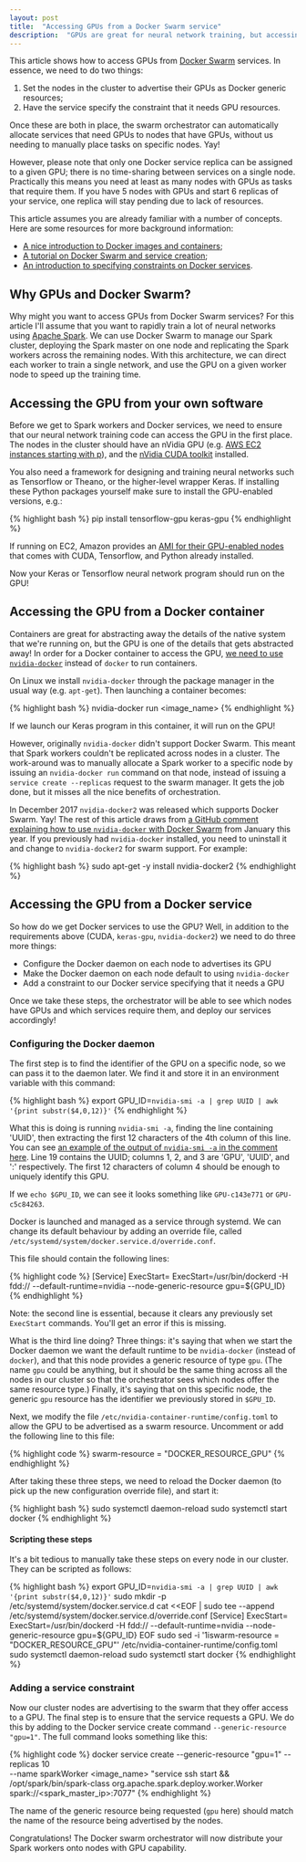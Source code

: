```yaml
---
layout: post
title:  "Accessing GPUs from a Docker Swarm service"
description:  "GPUs are great for neural network training, but accessing the GPU from a Docker container can be tricky. This article shows how to get the advantages of Docker Swarm orchestration by advertising GPUs as swarm resources."
---
```


This article shows how to access GPUs from [Docker Swarm][swarm] services. In essence, we need to do two things:

1. Set the nodes in the cluster to advertise their GPUs as Docker generic resources;
1. Have the service specify the constraint that it needs GPU resources.

[swarm]:            https://docs.docker.com/engine/swarm/swarm-tutorial/

Once these are both in place, the swarm orchestrator can automatically allocate services that need GPUs to nodes that have GPUs, without us needing to manually place tasks on specific nodes. Yay!

However, please note that only one Docker service replica can be assigned to a given GPU; there is no time-sharing between services on a single node. Practically this means you need at least as many nodes with GPUs as tasks that require them. If you have 5 nodes with GPUs and start 6 replicas of your service, one replica will stay pending due to lack of resources.

This article assumes you are already familiar with a number of concepts. Here are some resources for more background information:

- [A nice introduction to Docker images and containers][tutorial];
- [A tutorial on Docker Swarm and service creation][swarm];
- [An introduction to specifying constraints on Docker services][constraints].

[tutorial]:         https://docker-curriculum.com/
[constraints]:      https://docs.docker.com/engine/swarm/services/#control-service-placement

## Why GPUs and Docker Swarm?

Why might you want to access GPUs from Docker Swarm services? For this article I'll assume that you want to rapidly train a lot of neural networks using [Apache Spark][spark]. We can use Docker Swarm to manage our Spark cluster, deploying the Spark master on one node and replicating the Spark workers across the remaining nodes. With this architecture, we can direct each worker to train a single network, and use the GPU on a given worker node to speed up the training time.

[spark]:            https://spark.apache.org/

## Accessing the GPU from your own software

Before we get to Spark workers and Docker services, we need to ensure that our neural network training code can access the GPU in the first place. The nodes in the cluster should have an nVidia GPU (e.g. [AWS EC2 instances starting with p][aws-instances]), and the [nVidia CUDA toolkit][cuda] installed.

[aws-instances]:    https://aws.amazon.com/ec2/instance-types/
[cuda]:             https://developer.nvidia.com/cuda-zone

You also need a framework for designing and training neural networks such as Tensorflow or Theano, or the higher-level wrapper Keras. If installing these Python packages yourself make sure to install the GPU-enabled versions, e.g.:

{% highlight bash %}
pip install tensorflow-gpu keras-gpu
{% endhighlight %}

If running on EC2, Amazon provides an [AMI for their GPU-enabled nodes][aws-ami] that comes with CUDA, Tensorflow, and Python already installed.

[aws-ami]:          https://docs.aws.amazon.com/mxnet/latest/dg/CUDA9_AML1.html

Now your Keras or Tensorflow neural network program should run on the GPU!
 

## Accessing the GPU from a Docker container

Containers are great for abstracting away the details of the native system that we're running on, but the GPU is one of the details that gets abstracted away! In order for a Docker container to access the GPU, [we need to use `nvidia-docker`][nvd] instead of `docker` to run containers.

[nvd]:              https://github.com/NVIDIA/nvidia-docker

On Linux we install `nvidia-docker` through the package manager in the usual way (e.g. `apt-get`). Then launching a container becomes:

{% highlight bash %}
nvidia-docker run <image_name>
{% endhighlight %}

If we launch our Keras program in this container, it will run on the GPU!

However, originally `nvidia-docker` didn't support Docker Swarm. This meant that Spark workers couldn't be replicated across nodes in a cluster. The work-around was to manually allocate a Spark worker to a specific node by issuing an `nvidia-docker run` command on that node, instead of issuing a `service create --replicas` request to the swarm manager. It gets the job done, but it misses all the nice benefits of orchestration.

In December 2017 `nvidia-docker2` was released which supports Docker Swarm. Yay! The rest of this article draws from [a GitHub comment explaining how to use `nvidia-docker` with Docker Swarm][comment] from January this year. If you previously had `nvidia-docker` installed, you need to uninstall it and change to `nvidia-docker2` for swarm support. For example:

[comment]:    https://github.com/NVIDIA/nvidia-docker/issues/141#issuecomment-356458450

{% highlight bash %}
sudo apt-get -y install nvidia-docker2
{% endhighlight %}


## Accessing the GPU from a Docker service

So how do we get Docker services to use the GPU? Well, in addition to the requirements above (CUDA, `keras-gpu`, `nvidia-docker2`) we need to do three more things:

- Configure the Docker daemon on each node to advertises its GPU
- Make the Docker daemon on each node default to using `nvidia-docker`
- Add a constraint to our Docker service specifying that it needs a GPU

Once we take these steps, the orchestrator will be able to see which nodes have GPUs and which services require them, and deploy our services accordingly!

### Configuring the Docker daemon

The first step is to find the identifier of the GPU on a specific node, so we can pass it to the daemon later. We find it and store it in an environment variable with this command:

{% highlight bash %}
export GPU_ID=`nvidia-smi -a | grep UUID | awk '{print substr($4,0,12)}'`
{% endhighlight %}

What this is doing is running `nvidia-smi -a`, finding the line containing 'UUID', then extracting the first 12 characters of the 4th column of this line. You can see [an example of the output of `nvidia-smi -a` in the comment here][smi]. Line 19 contains the UUID; columns 1, 2, and 3 are 'GPU', 'UUID', and ':' respectively. The first 12 characters of column 4 should be enough to uniquely identify this GPU.

[smi]:        https://devtalk.nvidia.com/default/topic/883054/cuda-programming-and-performance/multi-gpu-peer-to-peer-access-failing-on-tesla-k80-/post/4690740/#4690740

If we `echo $GPU_ID`, we can see it looks something like `GPU-c143e771` or `GPU-c5c84263`. 

Docker is launched and managed as a service through systemd. We can change its default behaviour by adding an override file, called `/etc/systemd/system/docker.service.d/override.conf`.

This file should contain the following lines:

{% highlight code %}
[Service]
ExecStart=
ExecStart=/usr/bin/dockerd -H fdd:// --default-runtime=nvidia --node-generic-resource gpu=${GPU_ID}
{% endhighlight %}

Note: the second line is essential, because it clears any previously set `ExecStart` commands. You'll get an error if this is missing.

What is the third line doing? Three things: it's saying that when we start the Docker daemon we want the default runtime to be `nvidia-docker` (instead of `docker`), and that this node provides a generic resource of type `gpu`. (The name `gpu` could be anything, but it should be the same thing across all the nodes in our cluster so that the orchestrator sees which nodes offer the same resource type.) Finally, it's saying that on this specific node, the generic `gpu` resource has the identifier we previously stored in `$GPU_ID`.

Next, we modify the file `/etc/nvidia-container-runtime/config.toml` to allow the GPU to be advertised as a swarm resource. Uncomment or add the following line to this file:

{% highlight code %}
swarm-resource = "DOCKER_RESOURCE_GPU"
{% endhighlight %}

After taking these three steps, we need to reload the Docker daemon (to pick up the new configuration override file), and start it:

{% highlight bash %}
sudo systemctl daemon-reload
sudo systemctl start docker
{% endhighlight %}

#### Scripting these steps

It's a bit tedious to manually take these steps on every node in our cluster. They can be scripted as follows:

{% highlight bash %}
export GPU_ID=`nvidia-smi -a | grep UUID | awk '{print substr($4,0,12)}'`
sudo mkdir -p /etc/systemd/system/docker.service.d
cat <<EOF | sudo tee --append /etc/systemd/system/docker.service.d/override.conf
[Service]
ExecStart=
ExecStart=/usr/bin/dockerd -H fdd:// --default-runtime=nvidia --node-generic-resource gpu=${GPU_ID}
EOF
sudo sed -i '1iswarm-resource = "DOCKER_RESOURCE_GPU"' /etc/nvidia-container-runtime/config.toml
sudo systemctl daemon-reload
sudo systemctl start docker
{% endhighlight %}

### Adding a service constraint

Now our cluster nodes are advertising to the swarm that they offer access to a GPU. The final step is to ensure that the service requests a GPU. We do this by adding to the Docker service create command `--generic-resource "gpu=1"`. The full command looks something like this:

{% highlight code %}
docker service create --generic-resource "gpu=1" --replicas 10 \
--name sparkWorker <image_name> \"service ssh start && \
/opt/spark/bin/spark-class org.apache.spark.deploy.worker.Worker spark://<spark_master_ip>:7077\"
{% endhighlight %}

The name of the generic resource being requested (`gpu` here) should match the name of the resource being advertised by the nodes.

Congratulations! The Docker swarm orchestrator will now distribute your Spark workers onto nodes with GPU capability.


